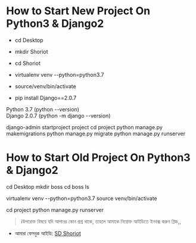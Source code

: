 How to Start New Project On Python3 & Django2
=============================================

* cd Desktop
* mkdir Shoriot
* cd Shoriot

* virtualenv venv --python=python3.7
* source/venv/bin/activate

* pip install Django==2.0.7

Python 3.7          (python --version)                        
Django 2.0.7        (python -m django --version)     
                                                           
django-admin startproject project
cd project
python manage.py makemigrations
python manage.py migrate
python manage.py runserver


How to Start Old Project On Python3 & Django2
=============================================

cd Desktop
mkdir boss
cd boss
ls

virtualenv venv --python=python3.7
source venv/bin/activate

cd project
python manage.py runserver


> iউপরোক্ত বিষয়ে যদি আপানর কোন প্রশ্ন থাকে, তাহলে আমাকে 
নিম্নোক্ত আইডিতে ইনবক্স করুন প্লিজ,,



* আমারা ফেসবুক আইডি:  [SD Shoriot](https://www.facebook.com/shoriot)
